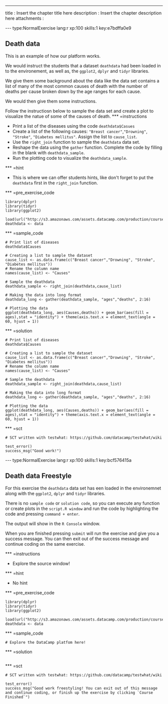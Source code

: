 ---
title       : Insert the chapter title here
description : Insert the chapter description here
attachments :

--- type:NormalExercise lang:r xp:100 skills:1 key:e7bdffa0e9
## Death data

This is an example of how our platform works. 

We would instruct the students that a dataset `deathdata` had been loaded in to the environement, as well as, the `ggplot2`, `dplyr` and `tidyr` libraries. 

We give them some background about the data like the data set contains a list of many of the most common causes of death with the number of deaths per cause broken down by the age ranges for each cause. 

We would then give them some instructions. 

Follow the instructiosn below to sample the data set and create a plot to visualize the natue of some of the causes of death. 
*** =instructions
- Print a list of the diseases using the code `deathdata$Casues`
- Create a list of the following causes: `"Breast cancer"`,`"Drowning"`, `"Stroke"`, `"Diabetes mellitus"`. Assign the list to `cause_list`.
- Use the `right_join` function to sample the `deathdata` data set.
- Reshape the data using the `gather` function. Complete the code by filling in the blank with `deathdata_sample`.
- Run the plotting code to visualize the `deathdata_sample`.


*** =hint
- This is where we can offer students hints, like don't forget to put the `deathdata` first in the `right_join` function. 

*** =pre_exercise_code
```{r}
library(dplyr)
library(tidyr)
library(ggplot2)

load(url("http://s3.amazonaws.com/assets.datacamp.com/production/course_1300/datasets/deathdata.RData"))
deathdata <- data

```

*** =sample_code
```{r}
# Print list of diseases
deathdata$Causes

# Creating a list to sample the dataset
cause_list <- as.data.frame(c("Breast cancer","Drowning", "Stroke", "Diabetes mellitus"))
# Rename the column name
names(cause_list) <- "Causes"

# Sample the deathdata 
deathdata_sample <- right_join(deathdata,cause_list)

# Making the data into long format
deathdata_long <- gather(deathdata_sample, "ages","deaths", 2:16)

# Plotting the data
ggplot(deathdata_long, aes(Causes,deaths)) + geom_bar(aes(fill = ages),stat = "identity") + theme(axis.text.x = element_text(angle = 60, hjust = 1))

```

*** =solution
```{r}
# Print list of diseases
deathdata$Causes

# Creating a list to sample the dataset
cause_list <- as.data.frame(c("Breast cancer","Drowning", "Stroke", "Diabetes mellitus"))
# Rename the column name
names(cause_list) <- "Causes"

# Sample the deathdata 
deathdata_sample <- right_join(deathdata,cause_list)

# Making the data into long format
deathdata_long <- gather(deathdata_sample, "ages","deaths", 2:16)

# Plotting the data
ggplot(deathdata_long, aes(Causes,deaths)) + geom_bar(aes(fill = ages),stat = "identity") + theme(axis.text.x = element_text(angle = 60, hjust = 1))

```

*** =sct
```{r}
# SCT written with testwhat: https://github.com/datacamp/testwhat/wiki

test_error()
success_msg("Good work!")
```
--- type:NormalExercise lang:r xp:100 skills:1 key:bcf576415a
## Death data Freestyle

For this exercise the `deathdata` data set has een loaded in the environemnet along with the `ggplot2`, `dplyr` and `tidyr` libraries. 

There is no `sample code` or `solution code`, so you can execute any function or create plots in the `script.R window` and run the code by highlighting the code and pressing `command + enter`. 

The output will show in the `R Console` window. 

When you are finished pressing `submit` will run the exercise and give you a success message. You can then exit out of the success message and continue coding on the same exercise.

*** =instructions
- Explore the source window!


*** =hint
- No hint

*** =pre_exercise_code
```{r}
library(dplyr)
library(tidyr)
library(ggplot2)

load(url("http://s3.amazonaws.com/assets.datacamp.com/production/course_1300/datasets/deathdata.RData"))
deathdata <- data

```

*** =sample_code
```{r}
# Explore the DataCamp platfom here!

```

*** =solution
```{r}

```

*** =sct
```{r}
# SCT written with testwhat: https://github.com/datacamp/testwhat/wiki

test_error()
success_msg("Good work freestyling! You can exit out of this message and continue coding, or finish up the exercise by clicking `Course Finished`")
```
